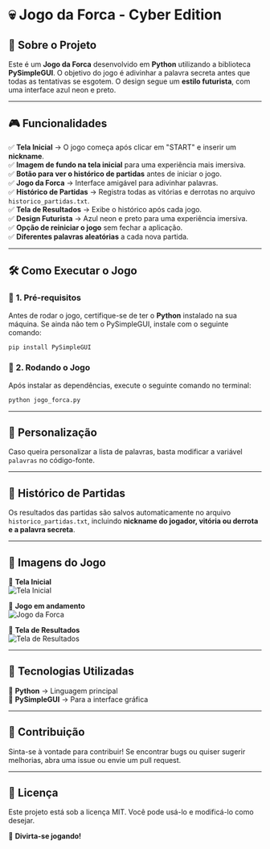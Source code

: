 # 💀 Jogo da Forca - Cyber Edition

## 📌 Sobre o Projeto

Este é um **Jogo da Forca** desenvolvido em **Python** utilizando a biblioteca **PySimpleGUI**. O objetivo do jogo é adivinhar a palavra secreta antes que todas as tentativas se esgotem. O design segue um **estilo futurista**, com uma interface azul neon e preto.

---

## 🎮 Funcionalidades

✅ **Tela Inicial** → O jogo começa após clicar em "START" e inserir um **nickname**.  
✅ **Imagem de fundo na tela inicial** para uma experiência mais imersiva.  
✅ **Botão para ver o histórico de partidas** antes de iniciar o jogo.  
✅ **Jogo da Forca** → Interface amigável para adivinhar palavras.  
✅ **Histórico de Partidas** → Registra todas as vitórias e derrotas no arquivo `historico_partidas.txt`.  
✅ **Tela de Resultados** → Exibe o histórico após cada jogo.  
✅ **Design Futurista** → Azul neon e preto para uma experiência imersiva.  
✅ **Opção de reiniciar o jogo** sem fechar a aplicação.  
✅ **Diferentes palavras aleatórias** a cada nova partida.  

---

## 🛠️ Como Executar o Jogo

### 📌 **1. Pré-requisitos**
Antes de rodar o jogo, certifique-se de ter o **Python** instalado na sua máquina. Se ainda não tem o PySimpleGUI, instale com o seguinte comando:

```bash
pip install PySimpleGUI
```

### 📌 **2. Rodando o Jogo**
Após instalar as dependências, execute o seguinte comando no terminal:

```bash
python jogo_forca.py
```

---

## 🎨 Personalização

Caso queira personalizar a lista de palavras, basta modificar a variável `palavras` no código-fonte.

---

## 📜 Histórico de Partidas

Os resultados das partidas são salvos automaticamente no arquivo `historico_partidas.txt`, incluindo **nickname do jogador, vitória ou derrota e a palavra secreta**.

---

## 📸 Imagens do Jogo

🔹 **Tela Inicial**  
<img src="https://via.placeholder.com/600x300?text=Tela+Inicial" alt="Tela Inicial">

🔹 **Jogo em andamento**  
<img src="https://via.placeholder.com/600x300?text=Jogo+da+Forca" alt="Jogo da Forca">

🔹 **Tela de Resultados**  
<img src="https://via.placeholder.com/600x300?text=Tela+de+Resultados" alt="Tela de Resultados">

---

## 🔧 Tecnologias Utilizadas

🚀 **Python** → Linguagem principal  
🎨 **PySimpleGUI** → Para a interface gráfica  

---

## 🤝 Contribuição

Sinta-se à vontade para contribuir! Se encontrar bugs ou quiser sugerir melhorias, abra uma issue ou envie um pull request.

---

## 📜 Licença

Este projeto está sob a licença MIT. Você pode usá-lo e modificá-lo como desejar.

🚀 **Divirta-se jogando!**

